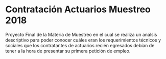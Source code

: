 # Contratación Actuarios Muestreo 2018
 Proyecto Final de la Materia de Muestreo en el cual se realiza un análsis descriptivo para poder conocer cuáles eran los requerimientos técnicos y sociales que los contratantes de actuarios recién egresados debían de tener a la hora de presentar su primera petición de empleo. 

